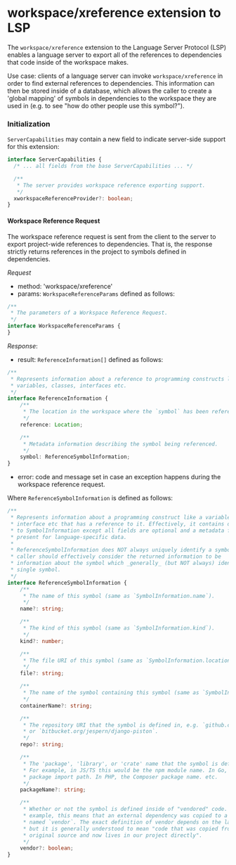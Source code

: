 # workspace/xreference extension to LSP

The `workspace/xreference` extension to the Language Server Protocol (LSP) enables a language server to export all of the references to dependencies that code inside of the workspace makes.

Use case: clients of a language server can invoke `workspace/xreference` in order to find external references to dependencies. This information can then be stored inside of a database, which allows the caller to create a 'global mapping' of symbols in dependencies to the workspace they are used in (e.g. to see "how do other people use this symbol?").

### Initialization

`ServerCapabilities` may contain a new field to indicate server-side support for this extension:

```typescript
interface ServerCapabilities {
  /* ... all fields from the base ServerCapabilities ... */

  /**
   * The server provides workspace reference exporting support.
   */
  xworkspaceReferenceProvider?: boolean;
}
```

#### Workspace Reference Request

The workspace reference request is sent from the client to the server to export project-wide references to dependencies. That is, the response strictly returns references in the project to symbols defined in dependencies.

_Request_
* method: 'workspace/xreference'
* params: `WorkspaceReferenceParams` defined as follows:
```typescript
/**
 * The parameters of a Workspace Reference Request.
 */
interface WorkspaceReferenceParams {
}
```

_Response_:
* result: `ReferenceInformation[]` defined as follows:
```typescript
/**
 * Represents information about a reference to programming constructs like
 * variables, classes, interfaces etc.
 */
interface ReferenceInformation {
	/**
	 * The location in the workspace where the `symbol` has been referenced.
	 */
	reference: Location;

	/**
	 * Metadata information describing the symbol being referenced.
	 */
	symbol: ReferenceSymbolInformation;
}
```
* error: code and message set in case an exception happens during the workspace reference request.

Where `ReferenceSymbolInformation` is defined as follows:

```typescript
/**
 * Represents information about a programming construct like a variable, class,
 * interface etc that has a reference to it. Effectively, it contains data similar
 * to SymbolInformation except all fields are optional and a metadata field is
 * present for language-specific data.
 *
 * ReferenceSymbolInformation does NOT always uniquely identify a symbol. The
 * caller should effectively consider the returned information to be
 * information about the symbol which _generally_ (but NOT always) identifies a
 * single symbol.
 */
interface ReferenceSymbolInformation {
    /**
     * The name of this symbol (same as `SymbolInformation.name`).
     */
    name?: string;

    /**
     * The kind of this symbol (same as `SymbolInformation.kind`).
     */
    kind?: number;

    /**
     * The file URI of this symbol (same as `SymbolInformation.location.uri`).
     */
    file?: string;

    /**
     * The name of the symbol containing this symbol (same as `SymbolInformation.containerName`).
     */
    containerName?: string;

    /**
     * The repository URI that the symbol is defined in, e.g. `github.com/golang/go`
     * or `bitbucket.org/jespern/django-piston`.
     */
    repo?: string;

    /**
     * The 'package', 'library', or 'crate' name that the symbol is defined in.
     * For example, in JS/TS this would be the npm module name. In Go, the full
     * package import path. In PHP, the Composer package name. etc.
     */
    packageName?: string;

    /**
     * Whether or not the symbol is defined inside of "vendored" code. In Go, for
     * example, this means that an external dependency was copied to a subdirectory
     * named `vendor`. The exact definition of vendor depends on the language,
     * but it is generally understood to mean "code that was copied from it's
     * original source and now lives in our project directly".
     */
    vendor?: boolean;
}
```
